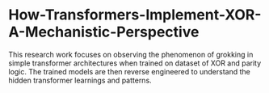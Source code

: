 # How-Transformers-Implement-XOR-A-Mechanistic-Perspective
This research work focuses on observing the phenomenon of grokking in simple transformer architectures when trained on dataset of XOR and parity logic. The trained models are then reverse engineered to understand the hidden transformer learnings and patterns.
